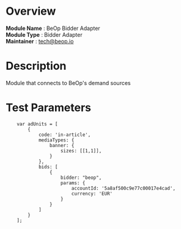 # Overview

**Module Name** : BeOp Bidder Adapter  
**Module Type** : Bidder Adapter  
**Maintainer** : tech@beop.io

# Description

Module that connects to BeOp's demand sources

# Test Parameters
```
    var adUnits = [
        {
            code: 'in-article',
            mediaTypes: {
                banner: {
                    sizes: [[1,1]], 
                }
            },
            bids: [
                {
                    bidder: "beop",
                    params: {
                        accountId: '5a8af500c9e77c00017e4cad',
                        currency: 'EUR'
                    }
                }
            ]
        }
    ];
```

